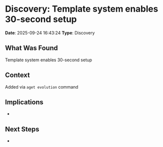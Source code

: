 # Discovery: Template system enables 30-second setup

**Date**: 2025-09-24 16:43:24
**Type**: Discovery

## What Was Found
Template system enables 30-second setup

## Context
Added via `aget evolution` command

## Implications
-

## Next Steps
-
